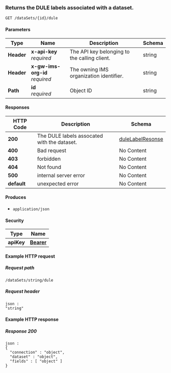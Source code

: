 
<a name="get_dule_labels"></a>
### Returns the DULE labels associated with a dataset.
```
GET /dataSets/{id}/dule
```


#### Parameters

|Type|Name|Description|Schema|
|---|---|---|---|
|**Header**|**x-api-key**  <br>*required*|The API key belonging to the calling client.|string|
|**Header**|**x-gw-ims-org-id**  <br>*required*|The owning IMS organization identifier.|string|
|**Path**|**id**  <br>*required*|Object ID|string|


#### Responses

|HTTP Code|Description|Schema|
|---|---|---|
|**200**|The DULE labels assocated with the dataset.|[duleLabelResonse](../definitions/duleLabelResonse.md#dulelabelresonse)|
|**400**|Bad request|No Content|
|**403**|forbidden|No Content|
|**404**|Not found|No Content|
|**500**|internal server error|No Content|
|**default**|unexpected error|No Content|


#### Produces

* `application/json`


#### Security

|Type|Name|
|---|---|
|**apiKey**|**[Bearer](security.md#bearer)**|


#### Example HTTP request

##### Request path
```
/dataSets/string/dule
```


##### Request header
```
json :
"string"
```


#### Example HTTP response

##### Response 200
```
json :
{
  "connection" : "object",
  "dataset" : "object",
  "fields" : [ "object" ]
}
```




